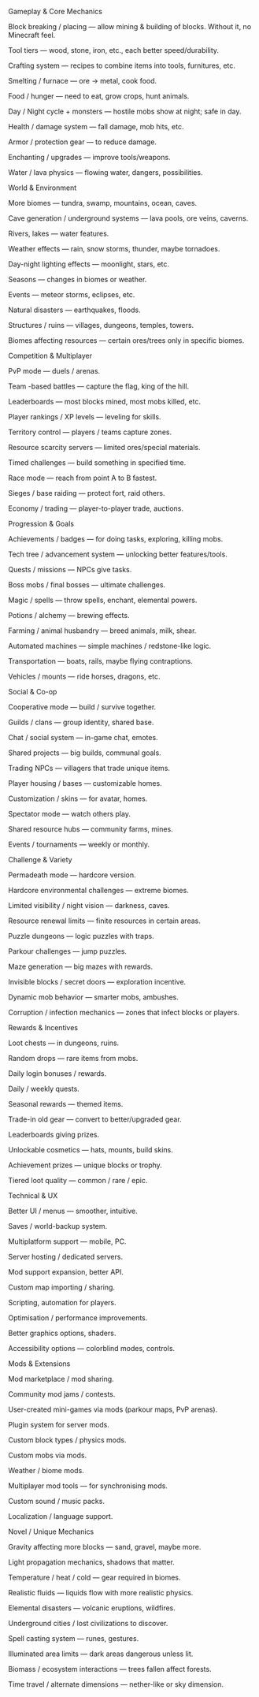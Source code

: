 Gameplay & Core Mechanics

Block breaking / placing — allow mining & building of blocks. Without it, no Minecraft feel.

Tool tiers — wood, stone, iron, etc., each better speed/durability.

Crafting system — recipes to combine items into tools, furnitures, etc.

Smelting / furnace — ore → metal, cook food.

Food / hunger — need to eat, grow crops, hunt animals.

Day / Night cycle + monsters — hostile mobs show at night; safe in day.

Health / damage system — fall damage, mob hits, etc.

Armor / protection gear — to reduce damage.

Enchanting / upgrades — improve tools/weapons.

Water / lava physics — flowing water, dangers, possibilities.

World & Environment

More biomes — tundra, swamp, mountains, ocean, caves.

Cave generation / underground systems — lava pools, ore veins, caverns.

Rivers, lakes — water features.

Weather effects — rain, snow storms, thunder, maybe tornadoes.

Day-night lighting effects — moonlight, stars, etc.

Seasons — changes in biomes or weather.

Events — meteor storms, eclipses, etc.

Natural disasters — earthquakes, floods.

Structures / ruins — villages, dungeons, temples, towers.

Biomes affecting resources — certain ores/trees only in specific biomes.

Competition & Multiplayer

PvP mode — duels / arenas.

Team -based battles — capture the flag, king of the hill.

Leaderboards — most blocks mined, most mobs killed, etc.

Player rankings / XP levels — leveling for skills.

Territory control — players / teams capture zones.

Resource scarcity servers — limited ores/special materials.

Timed challenges — build something in specified time.

Race mode — reach from point A to B fastest.

Sieges / base raiding — protect fort, raid others.

Economy / trading — player-to-player trade, auctions.

Progression & Goals

Achievements / badges — for doing tasks, exploring, killing mobs.

Tech tree / advancement system — unlocking better features/tools.

Quests / missions — NPCs give tasks.

Boss mobs / final bosses — ultimate challenges.

Magic / spells — throw spells, enchant, elemental powers.

Potions / alchemy — brewing effects.

Farming / animal husbandry — breed animals, milk, shear.

Automated machines — simple machines / redstone-like logic.

Transportation — boats, rails, maybe flying contraptions.

Vehicles / mounts — ride horses, dragons, etc.

Social & Co-op

Cooperative mode — build / survive together.

Guilds / clans — group identity, shared base.

Chat / social system — in-game chat, emotes.

Shared projects — big builds, communal goals.

Trading NPCs — villagers that trade unique items.

Player housing / bases — customizable homes.

Customization / skins — for avatar, homes.

Spectator mode — watch others play.

Shared resource hubs — community farms, mines.

Events / tournaments — weekly or monthly.

Challenge & Variety

Permadeath mode — hardcore version.

Hardcore environmental challenges — extreme biomes.

Limited visibility / night vision — darkness, caves.

Resource renewal limits — finite resources in certain areas.

Puzzle dungeons — logic puzzles with traps.

Parkour challenges — jump puzzles.

Maze generation — big mazes with rewards.

Invisible blocks / secret doors — exploration incentive.

Dynamic mob behavior — smarter mobs, ambushes.

Corruption / infection mechanics — zones that infect blocks or players.

Rewards & Incentives

Loot chests — in dungeons, ruins.

Random drops — rare items from mobs.

Daily login bonuses / rewards.

Daily / weekly quests.

Seasonal rewards — themed items.

Trade-in old gear — convert to better/upgraded gear.

Leaderboards giving prizes.

Unlockable cosmetics — hats, mounts, build skins.

Achievement prizes — unique blocks or trophy.

Tiered loot quality — common / rare / epic.

Technical & UX

Better UI / menus — smoother, intuitive.

Saves / world-backup system.

Multiplatform support — mobile, PC.

Server hosting / dedicated servers.

Mod support expansion, better API.

Custom map importing / sharing.

Scripting, automation for players.

Optimisation / performance improvements.

Better graphics options, shaders.

Accessibility options — colorblind modes, controls.

Mods & Extensions

Mod marketplace / mod sharing.

Community mod jams / contests.

User-created mini-games via mods (parkour maps, PvP arenas).

Plugin system for server mods.

Custom block types / physics mods.

Custom mobs via mods.

Weather / biome mods.

Multiplayer mod tools — for synchronising mods.

Custom sound / music packs.

Localization / language support.

Novel / Unique Mechanics

Gravity affecting more blocks — sand, gravel, maybe more.

Light propagation mechanics, shadows that matter.

Temperature / heat / cold — gear required in biomes.

Realistic fluids — liquids flow with more realistic physics.

Elemental disasters — volcanic eruptions, wildfires.

Underground cities / lost civilizations to discover.

Spell casting system — runes, gestures.

Illuminated area limits — dark areas dangerous unless lit.

Biomass / ecosystem interactions — trees fallen affect forests.

Time travel / alternate dimensions — nether-like or sky dimension.